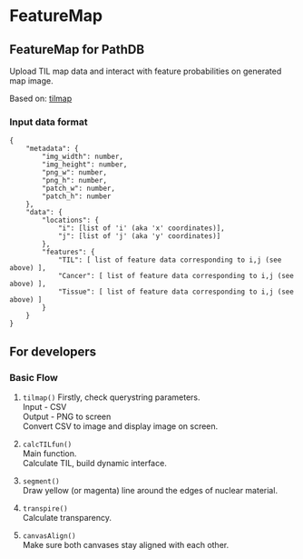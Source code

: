 # FeatureMap

## FeatureMap for PathDB

Upload TIL map data and interact with feature probabilities on generated map image.


Based on: <a href="https://mathbiol.github.io/tilmap/" target="blank">tilmap</a>


### Input data format

```
{
    "metadata": {
        "img_width": number,
        "img_height": number,
        "png_w": number,
        "png_h": number,
        "patch_w": number,
        "patch_h": number
    },
    "data": {
        "locations": {
            "i": [list of 'i' (aka 'x' coordinates)],
            "j": [list of 'j' (aka 'y' coordinates)]
        },
        "features": {
            "TIL": [ list of feature data corresponding to i,j (see above) ],
            "Cancer": [ list of feature data corresponding to i,j (see above) ],
            "Tissue": [ list of feature data corresponding to i,j (see above) ]
        }
    }
}
```


## For developers
### Basic Flow

1. `tilmap()`
Firstly, check querystring parameters.<br>
Input - CSV<br>
Output - PNG to screen<br>
Convert CSV to image and display image on screen.

2. `calcTILfun()`<br>
Main function.<br>
Calculate TIL, build dynamic interface.

3. `segment()`<br>
Draw yellow (or magenta) line around the edges of nuclear material.

5. `transpire()`<br>
Calculate transparency.

6. `canvasAlign()`<br>
Make sure both canvases stay aligned with each other.
